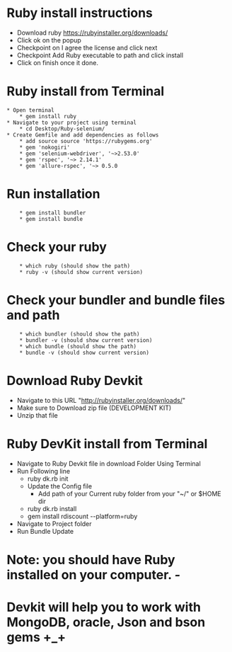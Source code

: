 # Ruby install instructions
  * Download ruby https://rubyinstaller.org/downloads/
  * Click ok on the popup
  * Checkpoint on I agree the license and click next
  * Checkpoint Add Ruby executable to path and click install
  * Click on finish once it done.
# Ruby install from Terminal
	* Open terminal 
		* gem install ruby
	* Navigate to your project using terminal
		* cd Desktop/Ruby-selenium/
	* Create Gemfile and add dependencies as follows 
		* add source source 'https://rubygems.org'
		* gem 'nokogiri'
		* gem 'selenium-webdriver', '~>2.53.0'
		* gem 'rspec', '~> 2.14.1'
		* gem 'allure-rspec', '~> 0.5.0
# Run installation 
		* gem install bundler
		* gem install bundle
# Check your ruby
		* which ruby (should show the path)
		* ruby -v (should show current version)
# Check your bundler and bundle files and path
		* which bundler (should show the path)
		* bundler -v (should show current version)
		* which bundle (should show the path)
		* bundle -v (should show current version)
# Download Ruby Devkit 
  * Navigate to this URL "http://rubyinstaller.org/downloads/"
  * Make sure to Download zip file (DEVELOPMENT KIT)
  * Unzip that file
# Ruby DevKit install from Terminal
  * Navigate to Ruby Devkit file in download Folder Using Terminal
  * Run Following line 
       * ruby dk.rb init
       * Update the Config file 
           * Add path of your Current ruby folder from your "~/" or $HOME dir
       * ruby dk.rb install
       * gem install rdiscount --platform=ruby
  * Navigate to Project folder
  * Run Bundle Update 
       

# Note: you should have Ruby installed on your computer. *-*
# Devkit will help you to work with MongoDB, oracle, Json and bson gems +_+
